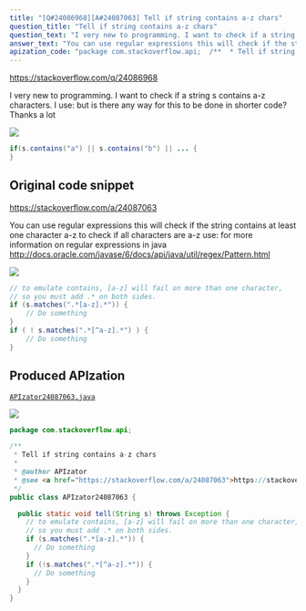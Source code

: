```yaml
---
title: "[Q#24086968][A#24087063] Tell if string contains a-z chars"
question_title: "Tell if string contains a-z chars"
question_text: "I very new to programming. I want to check if a string s contains a-z characters. I use: but is there any way for this to be done in shorter code? Thanks a lot"
answer_text: "You can use regular expressions this will check if the string contains at least one character a-z to check if all characters are a-z use: for more information on regular expressions in java http://docs.oracle.com/javase/6/docs/api/java/util/regex/Pattern.html"
apization_code: "package com.stackoverflow.api;  /**  * Tell if string contains a-z chars  *  * @author APIzator  * @see <a href=\"https://stackoverflow.com/a/24087063\">https://stackoverflow.com/a/24087063</a>  */ public class APIzator24087063 {    public static void tell(String s) throws Exception {     // to emulate contains, [a-z] will fail on more than one character,     // so you must add .* on both sides.     if (s.matches(\".*[a-z].*\")) {       // Do something     }     if (!s.matches(\".*[^a-z].*\")) {       // Do something     }   } }"
---
```


https://stackoverflow.com/q/24086968

I very new to programming. I want to check if a string s contains a-z characters. I use:
but is there any way for this to be done in shorter code? Thanks a lot


<div class="code-logo"><img src="/stackoverflow.png" /></div>

```java
if(s.contains("a") || s.contains("b") || ... {
}
```


## Original code snippet

https://stackoverflow.com/a/24087063

You can use regular expressions
this will check if the string contains at least one character a-z
to check if all characters are a-z use:
for more information on regular expressions in java
http://docs.oracle.com/javase/6/docs/api/java/util/regex/Pattern.html

<div class="code-logo"><img src="/stackoverflow.png" /></div>

```java
// to emulate contains, [a-z] will fail on more than one character, 
// so you must add .* on both sides.
if (s.matches(".*[a-z].*")) { 
    // Do something
}
if ( ! s.matches(".*[^a-z].*") ) { 
    // Do something
}
```

## Produced APIzation

[`APIzator24087063.java`](https://github.com/pasqualesalza/apization-temp-data/raw/master/search/APIzator24087063.java)

<div class="code-logo"><img src="/apizator.png" /></div>

```java
package com.stackoverflow.api;

/**
 * Tell if string contains a-z chars
 *
 * @author APIzator
 * @see <a href="https://stackoverflow.com/a/24087063">https://stackoverflow.com/a/24087063</a>
 */
public class APIzator24087063 {

  public static void tell(String s) throws Exception {
    // to emulate contains, [a-z] will fail on more than one character,
    // so you must add .* on both sides.
    if (s.matches(".*[a-z].*")) {
      // Do something
    }
    if (!s.matches(".*[^a-z].*")) {
      // Do something
    }
  }
}

```